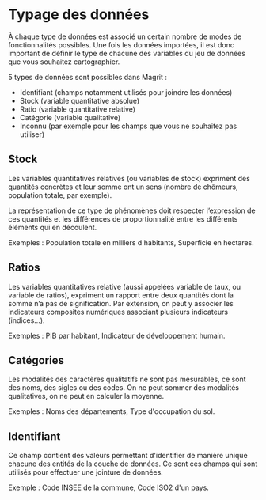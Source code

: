 # Typage des données 

À chaque type de données est associé un certain nombre de modes de fonctionnalités possibles. Une fois les données importées,
il est donc important de définir le type de chacune des variables du jeu de données que vous souhaitez cartographier.

5 types de données sont possibles dans Magrit :

- Identifiant (champs notamment utilisés pour joindre les données)
- Stock (variable quantitative absolue)
- Ratio (variable quantitative relative)
- Catégorie (variable qualitative)
- Inconnu (par exemple pour les champs que vous ne souhaitez pas utiliser)

## Stock

Les variables quantitatives relatives (ou variables de stock) expriment des quantités concrètes et leur somme ont un sens
(nombre de chômeurs, population totale, par exemple).

La représentation de ce type de phénomènes doit respecter l’expression de ces quantités et les différences de proportionnalité entre les différents éléments qui en découlent.

Exemples : Population totale en milliers d'habitants, Superficie en hectares.

## Ratios

Les variables quantitatives relative (aussi appelées variable de taux, ou variable de ratios),
expriment un rapport entre deux quantités dont la somme n’a pas de signification.
Par extension, on peut y associer les indicateurs composites numériques associant plusieurs indicateurs (indices…).

Exemples : PIB par habitant, Indicateur de développement humain.

## Catégories

Les modalités des caractères qualitatifs ne sont pas mesurables, ce sont des noms, des sigles ou des codes.
On ne peut sommer des modalités qualitatives, on ne peut en calculer la moyenne.

Exemples : Noms des départements, Type d'occupation du sol.

## Identifiant

Ce champ contient des valeurs permettant d'identifier de manière unique chacune des entités de la couche de données.
Ce sont ces champs qui sont utilisés pour effectuer une jointure de données.

Exemple : Code INSEE de la commune, Code ISO2 d'un pays.
